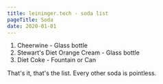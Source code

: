 ```yaml
---
title: leininger.tech - soda list
pageTitle: Soda
date: 2020-01-01
---
```


1. Cheerwine - Glass bottle
2. Stewart's Diet Orange Cream - Glass bottle
3. Diet Coke - Fountain or Can

That's it, that's the list. Every other soda is pointless.
